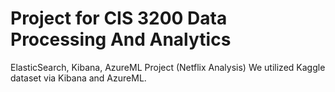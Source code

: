 # Project for CIS 3200 Data Processing And Analytics
ElasticSearch, Kibana, AzureML Project (Netflix Analysis)
We utilized Kaggle dataset via Kibana and AzureML. 

